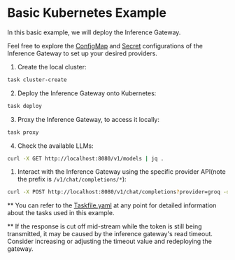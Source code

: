 # Basic Kubernetes Example

In this basic example, we will deploy the Inference Gateway.

Feel free to explore the [ConfigMap](inference-gateway/configmap.yaml) and [Secret](inference-gateway/secret.yaml) configurations of the Inference Gateway to set up your desired providers.

1. Create the local cluster:

```bash
task cluster-create
```

2. Deploy the Inference Gateway onto Kubernetes:

```bash
task deploy
```

3. Proxy the Inference Gateway, to access it locally:

```bash
task proxy
```

4. Check the available LLMs:

```bash
curl -X GET http://localhost:8080/v1/models | jq .
```

1. Interact with the Inference Gateway using the specific provider API(note the prefix is `/v1/chat/completions/*`):

```bash
curl -X POST http://localhost:8080/v1/chat/completions?provider=groq -d '{"model": "llama-3.2-3b-preview", "messages": [{"role": "user", "content": "Explain the importance of fast language models. Keep it short and concise."}]}' | jq .
```

\*\* You can refer to the [Taskfile.yaml](./Taskfile.yaml) at any point for detailed information about the tasks used in this example.

\*\* If the response is cut off mid-stream while the token is still being transmitted, it may be caused by the inference gateway's read timeout. Consider increasing or adjusting the timeout value and redeploying the gateway.
